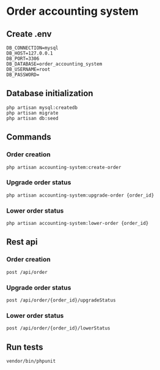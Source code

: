 # Order accounting system

## Create .env

```
DB_CONNECTION=mysql
DB_HOST=127.0.0.1
DB_PORT=3306
DB_DATABASE=order_accounting_system
DB_USERNAME=root
DB_PASSWORD=
```

## Database initialization

```shell script
php artisan mysql:createdb
php artisan migrate
php artisan db:seed
```

## Commands

### Order creation

```shell script
php artisan accounting-system:create-order
```

### Upgrade order status

```shell script
php artisan accounting-system:upgrade-order {order_id}
```

### Lower order status

```shell script
php artisan accounting-system:lower-order {order_id}
```

## Rest api

### Order creation

```
post /api/order
```

### Upgrade order status

```
post /api/order/{order_id}/upgradeStatus
```

### Lower order status

```
post /api/order/{order_id}/lowerStatus
```

## Run tests

```shell script
vendor/bin/phpunit
```
